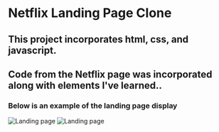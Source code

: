 # Netflix Landing Page Clone

## This project incorporates html, css, and javascript.
## Code from the Netflix page was incorporated along with elements I've learned.. 

### Below is an example of the landing page display
![Landing page](https://i.ibb.co/VLSVgv8/landing-page-1.png)
![Landing page](https://i.ibb.co/6tTgKHL/Landing-page-2.png)
